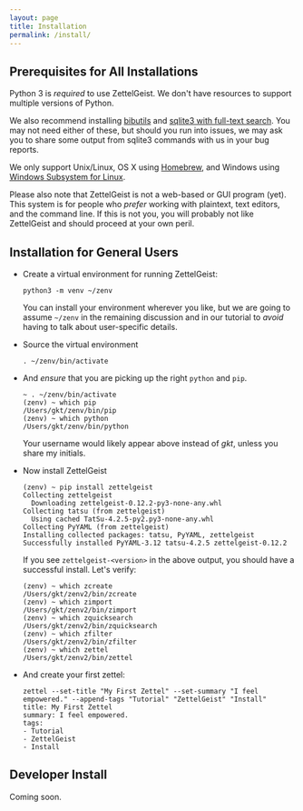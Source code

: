 ```yaml
---
layout: page
title: Installation
permalink: /install/
---
```


## Prerequisites for All Installations

Python 3 is _required_ to use ZettelGeist. We don't have resources to support multiple versions of Python.

We also recommend installing [bibutils](https://sourceforge.net/p/bibutils/home/Bibutils/) and 
[sqlite3 with full-text search](https://www.sqlite.org/fts3.html). You may not need either of these, but should you
run into issues, we may ask you to share some output from sqlite3 commands with us in your bug reports.

We only support Unix/Linux, OS X using [Homebrew](https://brew.sh/), and Windows using [Windows Subsystem for Linux](https://docs.microsoft.com/en-us/windows/wsl/install-win10).

Please also note that ZettelGeist is not a web-based or GUI program (yet). This system is for people who _prefer_ working with plaintext, 
text editors, and the command line. If this is not you, you will probably not like ZettelGeist and should proceed at your own peril.

## Installation for General Users

- Create a virtual environment for running ZettelGeist:

  ```shell
  python3 -m venv ~/zenv
  ```

  You can install your environment wherever you like, but we are going to assume `~/zenv` in the remaining discussion
  and in our tutorial to _avoid_ having to talk about user-specific details.

- Source the virtual environment

  ```shell
  . ~/zenv/bin/activate
  ```

- And _ensure_ that you are picking up the right `python` and `pip`.

  ```shell
  ~ . ~/zenv/bin/activate
  (zenv) ~ which pip
  /Users/gkt/zenv/bin/pip
  (zenv) ~ which python
  /Users/gkt/zenv/bin/python
  ```

  Your username would likely appear above instead of _gkt_, unless you share my initials.

- Now install ZettelGeist

  ```shell
  (zenv) ~ pip install zettelgeist
  Collecting zettelgeist
    Downloading zettelgeist-0.12.2-py3-none-any.whl
  Collecting tatsu (from zettelgeist)
    Using cached TatSu-4.2.5-py2.py3-none-any.whl
  Collecting PyYAML (from zettelgeist)
  Installing collected packages: tatsu, PyYAML, zettelgeist
  Successfully installed PyYAML-3.12 tatsu-4.2.5 zettelgeist-0.12.2
  ```

  If you see `zettelgeist-<version>` in the above output, you should have a successful install. 
  Let's verify:

  ```shell
  (zenv) ~ which zcreate
  /Users/gkt/zenv2/bin/zcreate
  (zenv) ~ which zimport
  /Users/gkt/zenv2/bin/zimport
  (zenv) ~ which zquicksearch
  /Users/gkt/zenv2/bin/zquicksearch
  (zenv) ~ which zfilter
  /Users/gkt/zenv2/bin/zfilter
  (zenv) ~ which zettel
  /Users/gkt/zenv2/bin/zettel
  ```


- And create your first zettel:

  ```shell
  zettel --set-title "My First Zettel" --set-summary "I feel empowered." --append-tags "Tutorial" "ZettelGeist" "Install"
  title: My First Zettel
  summary: I feel empowered.
  tags:
  - Tutorial
  - ZettelGeist
  - Install
  ```

## Developer Install

Coming soon.
